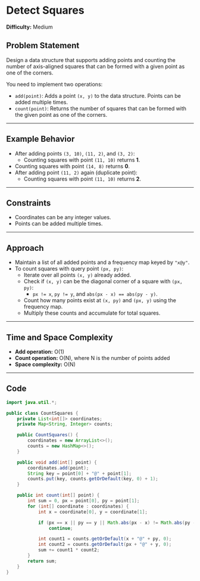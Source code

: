 
# Detect Squares

**Difficulty:** Medium

## Problem Statement  
Design a data structure that supports adding points and counting the number of axis-aligned squares that can be formed with a given point as one of the corners.

You need to implement two operations:

- `add(point)`: Adds a point `(x, y)` to the data structure. Points can be added multiple times.
- `count(point)`: Returns the number of squares that can be formed with the given point as one of the corners.

---

## Example Behavior

- After adding points `(3, 10)`, `(11, 2)`, and `(3, 2)`:
  - Counting squares with point `(11, 10)` returns **1**.
- Counting squares with point `(14, 8)` returns **0**.
- After adding point `(11, 2)` again (duplicate point):
  - Counting squares with point `(11, 10)` returns **2**.

---

## Constraints  
- Coordinates can be any integer values.  
- Points can be added multiple times.

---

## Approach  
- Maintain a list of all added points and a frequency map keyed by `"x@y"`.  
- To count squares with query point `(px, py)`:
  - Iterate over all points `(x, y)` already added.  
  - Check if `(x, y)` can be the diagonal corner of a square with `(px, py)`:  
    - `px != x`, `py != y`, and `abs(px - x) == abs(py - y)`.  
  - Count how many points exist at `(x, py)` and `(px, y)` using the frequency map.  
  - Multiply these counts and accumulate for total squares.

---

## Time and Space Complexity  
- **Add operation:** O(1)  
- **Count operation:** O(N), where N is the number of points added  
- **Space complexity:** O(N)

---

## Code

```java
import java.util.*;

public class CountSquares {
    private List<int[]> coordinates;
    private Map<String, Integer> counts;

    public CountSquares() {
        coordinates = new ArrayList<>();
        counts = new HashMap<>();
    }

    public void add(int[] point) {
        coordinates.add(point);
        String key = point[0] + "@" + point[1];
        counts.put(key, counts.getOrDefault(key, 0) + 1);
    }

    public int count(int[] point) {
        int sum = 0, px = point[0], py = point[1];
        for (int[] coordinate : coordinates) {
            int x = coordinate[0], y = coordinate[1];

            if (px == x || py == y || Math.abs(px - x) != Math.abs(py - y))
                continue;

            int count1 = counts.getOrDefault(x + "@" + py, 0);
            int count2 = counts.getOrDefault(px + "@" + y, 0);
            sum += count1 * count2;
        }
        return sum;
    }
}
